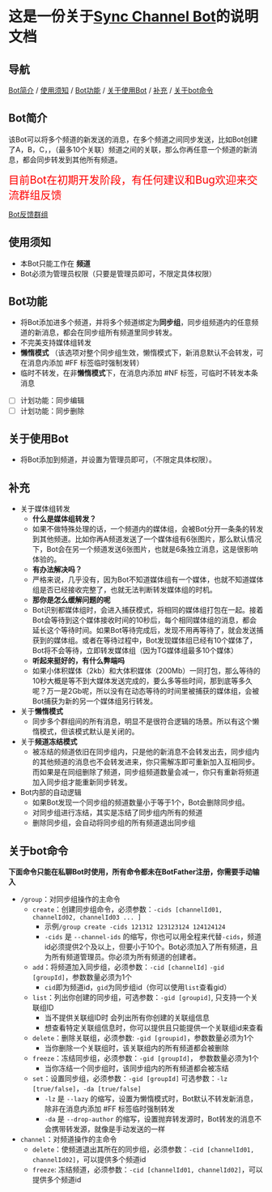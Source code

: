 # 这是一份关于[Sync Channel Bot](https://t.me/sc_1006_bot)的说明文档

## 导航
[Bot简介](#bot简介) / [使用须知](#使用须知) / [Bot功能](#bot功能) / [关于使用Bot](#关于使用bot) / [补充](#补充) / [关于bot命令](#关于bot命令)

## Bot简介
该Bot可以将多个频道的新发送的消息，在多个频道之间同步发送，比如Bot创建了A，B，C，，（最多10个关联）频道之间的关联，那么你再任意一个频道的新消息，都会同步转发到其他所有频道。

<a style="color:red;font-size:1.5em">目前Bot在初期开发阶段，有任何建议和Bug欢迎来交流群组反馈</a>

[Bot反馈群组](https://t.me/ggbt_1120)

## 使用须知
- 本Bot只能工作在 **频道**
- Bot必须为管理员权限（只要是管理员即可，不限定具体权限）

## Bot功能
- 将Bot添加进多个频道，并将多个频道绑定为**同步组**，同步组频道内的任意频道的新消息，都会在同步组所有频道里同步转发。
- 不完美支持媒体组转发
- **懒惰模式** （该选项对整个同步组生效，懒惰模式下，新消息默认不会转发，可在消息内添加 #FF 标签临时强制发转）
- 临时不转发，在非**懒惰模式**下，在消息内添加 #NF 标签，可临时不转发本条消息

- [ ] 计划功能：同步编辑 
- [ ] 计划功能：同步删除

## 关于使用Bot
- 将Bot添加到频道，并设置为管理员即可，（不限定具体权限）。

## 补充
- 关于媒体组转发
  - **什么是媒体组转发？**
  - 如果不做特殊处理的话，一个频道内的媒体组，会被Bot分开一条条的转发到其他频道。比如你再A频道发送了一个媒体组有6张图片，那么默认情况下，Bot会在另一个频道发送6张图片，也就是6条独立消息，这是很影响体验的。
  - **有办法解决吗？**
  - 严格来说，几乎没有，因为Bot不知道媒体组有一个媒体，也就不知道媒体组是否已经接收完整了，也就无法判断转发媒体组的时机。
  - **那你是怎么缓解问题的呢**
  - Bot识别都媒体组时，会进入捕获模式，将相同的媒体组打包在一起。接着Bot会等待到这个媒体接收时间的10秒后，每个相同媒体组的消息，都会延长这个等待时间。如果Bot等待完成后，发现不用再等待了，就会发送捕获到的媒体组。或者在等待过程中，Bot发现媒体组已经有10个媒体了，Bot将不会等待，立即转发媒体组（因为TG媒体组最多10个媒体）
  - **听起来挺好的，有什么弊端吗**
  - 如果小体积媒体（2kb）和大体积媒体（200Mb）一同打包，那么等待的10秒大概是等不到大媒体发送完成的，要么多等些时间，那到底等多久呢？万一是2Gb呢，所以没有在动态等待的时间里被捕获的媒体组，会被Bot捕获为新的另一个媒体组另行转发。
- 关于**懒惰模式**
   - 同步多个群组间的所有消息，明显不是很符合逻辑的场景。所以有这个懒惰模式，但该模式默认是关闭的。
 - 关于**频道冻结模式**
   - 被冻结的频道依旧在同步组内，只是他的新消息不会转发出去，同步组内的其他频道的消息也不会转发进来，你只需解冻即可重新加入互相同步。而如果是在同组删除了频道，同步组频道数量会减一，你只有重新将频道加入同步组才能重新同步转发。
 - Bot内部的自动逻辑
   - 如果Bot发现一个同步组的频道数量小于等于1个，Bot会删除同步组。
   - 对同步组进行冻结，其实是冻结了同步组内所有的频道
   - 删除同步组，会自动将同步组的所有频道退出同步组

## 关于bot命令
**下面命令只能在私聊Bot时使用，所有命令都未在BotFather注册，你需要手动输入**
- `/group`：对同步组操作的主命令
  - `create`：创建同步组命令，必须参数：`-cids [channelId01, channelId02, channelId03 ... ]`
    - 示例`/group create -cids 121312 123123124 124124124`
    - `-cids` 是 `--channel-ids` 的缩写，你也可以用全程来代替`-cids`，频道id必须提供2个及以上，但要小于10个。Bot必须加入了所有频道，且为所有频道管理员。你必须为所有频道的创建者。
  - `add`：将频道加入同步组，必须参数：`-cid [channelId]` `-gid [groupId]`，参数数量必须为1个
    - `cid`即为频道id，`gid`为同步组id（你可以使用`list`查看gid）
  - `list`：列出你创建的同步组，可选参数：`-gid [groupid]`, 只支持一个关联组ID
    - 当不提供关联组ID时 会列出所有你创建的关联组信息
    - 想查看特定关联组信息时，你可以提供且只能提供一个关联组id来查看
  - `delete`：删除关联组，必须参数: `-gid [groupid]`，参数数量必须为1个
    - 当你删除一个关联组时，该关联组内的所有频道都会被删除
  - `freeze`：冻结同步组，必须参数：`-gid [groupId]`， 参数数量必须为1个
    - 当你冻结一个同步组时，该同步组内的所有频道都会被冻结
  - `set`：设置同步组，必须参数：`-gid [groupId]` 可选参数：`-lz [true/false]`，`-da [true/false]`
    - `-lz` 是 `--lazy` 的缩写，设置为懒惰模式时，Bot默认不转发新消息，除非在消息内添加 #FF 标签临时强制转发
    - `-da` 是 `--drop-author` 的缩写，设置抛弃转发源时，Bot转发的消息不会携带转发源，就像是手动发送的一样
- `channel`：对频道操作的主命令
  - `delete`：使频道退出其所在的同步组，必须参数：`-cid [channelId01, channelId02]`，可以提供多个频道id
  - `freeze`: 冻结频道，必须参数：`-cid [channelId01, channelId02]`，可以提供多个频道id